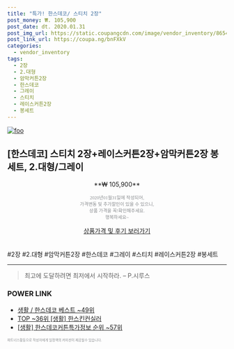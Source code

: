 ```yaml
--- 
title: "특가! 한스데코/ 스티치 2장" 
post_money: ₩. 105,900 
post_date: dt. 2020.01.31 
post_img_url: https://static.coupangcdn.com/image/vendor_inventory/8654/37a8812b1318dc9af84dbe528d4eb834a11dd8758cfc51da9014bc8a894f.jpg 
post_link_url: https://coupa.ng/bnFXkV 
categories: 
  - vendor_inventory 
tags: 
  - 2장 
  - 2.대형 
  - 암막커튼2장 
  - 한스데코 
  - 그레이 
  - 스티치 
  - 레이스커튼2장 
  - 봉세트 
--- 
```

[![foo](https://static.coupangcdn.com/image/vendor_inventory/8654/37a8812b1318dc9af84dbe528d4eb834a11dd8758cfc51da9014bc8a894f.jpg)](https://coupa.ng/bnFXkV) 

## [한스데코] 스티치 2장+레이스커튼2장+암막커튼2장 봉세트, 2.대형/그레이 
<p style="text-align: center;">**₩ 105,900**</p> 
<p style="text-align: center;"><span style="color: #898c8f; font-family: Georgia,Times,serif; font-size: 0.75em;">2020년01월31일에 작성되어, <br>가격변동 및 추가할인이 있을 수 있으니,<br> 상품 가격을 꼭!확인해주세요.<br>행복하세요~</span> 
</p>	 
<div markdown="0" style="text-align: center;"><a href="https://coupa.ng/bnFXkV" class="btn btn--success">상품가격 및 후기 보러가기</a></div> 
<br><br> 
  #2장 #2.대형 #암막커튼2장 #한스데코 #그레이 #스티치 #레이스커튼2장 #봉세트 
<hr> 

> 최고에 도달하려면 최저에서 시작하라. – P.시루스 


### POWER LINK

* <a href="https://blog.naver.com/santokki14/221790842255" target="_blank">생활 / 한스데코 베스트 ~49위</a>
* <a href="https://blog.naver.com/fasyy4321/221778571279" target="_blank"> TOP ~36위 [생활] 한스킨컨실러</a>
* <a href="https://blog.naver.com/fasyy4321/221771370038" target="_blank"> [생활] 한스데코커튼특가정보 순위 ~57위</a>

<span style="color: #898c8f; font-family: Georgia,Times,serif; font-size: 0.55em;">파트너스활동으로 작성자에게 일정액의 커미션이 제공될수 있습니다.</span> 
